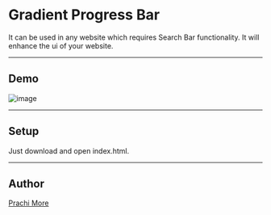 # Gradient Progress Bar
It can be used in any website which requires Search Bar
functionality. It will enhance the ui of your website.

***
## Demo
![image](https://user-images.githubusercontent.com/94391314/156919659-bd584f9b-84f6-4386-b1ea-0c2c2b641d8d.png)


***
## Setup

Just download and open index.html.
***
## Author
[Prachi More](https://github.com/PrachiDMore)
